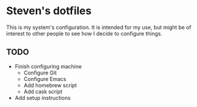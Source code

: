 # Steven's dotfiles

This is my system's configuration. It is intended for my use, but might be of interest to other people to see
how I decide to configure things.

## TODO
- Finish configuring machine
  - Configure Git
  - Configure Emacs
  - Add homebrew script
  - Add cask script
- Add setup instructions
